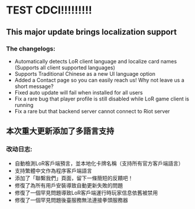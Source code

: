 # TEST CDCI!!!!!!!!!
## This major update brings localization support
### The changelogs:
- Automatically detects LoR client language and localize card names (Supports all client supported languages)
- Supports Traditional Chinese as a new UI language option
- Added a Contact page so you can easily reach us! Why not leave us a short message?
- Fixed auto update will fail when installed for all users
- Fix a rare bug that player profile is still disabled while LoR game client is running
- Fix a rare but that backend server cannot connect to Riot server


## 本次重大更新添加了多語言支持

### 改动日志:
- 自動檢測LoR客戶端預言，並本地化卡牌名稱（支持所有官方客戶端語言）
- 支持繁體中文作為程序客戶端語言
- 添加了「聯繫我們」頁面，留下一條簡短的反饋吧！
- 修復了為所有用戶安裝導致自動更新失敗的問題
- 修復了一個罕見問題導致LoR客戶端運行時玩家信息依舊被禁用
- 修復了一個罕見問題後臺服務無法連接拳頭服務器
